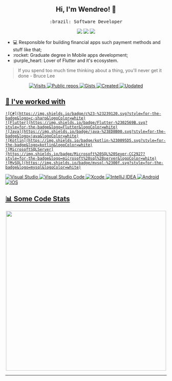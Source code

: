 <h2 align="center"> Hi, I'm Wendreo! 👋 <br/> </h2> 

<p align="center"> <samp>:brazil: Software Developer</p>
  
<p align="center">
<a href="https://www.linkedin.com/in/wendreof/"><img src="https://img.shields.io/badge/linkedin-%230077B5.svg?&style=for-the-badge&logo=linkedin&logoColor=white"/></a>
<a href="https://instagram.com/wendreof"><img src="https://img.shields.io/badge/instagram-%23E4405F.svg?&style=for-the-badge&logo=instagram&logoColor=white"/></a>
<a href="https://www.twitch.tv/wendreof"/><img src="https://img.shields.io/badge/Twitch-9146FF?style=for-the-badge&logo=twitch&logoColor=white"/></a>

<ul>
  <li>💻 Responsible for building financial apps such payment methods and stuff like that;</li>
  <li>:rocket: Graduate degree in Mobile apps development;</li>
  <li>:purple_heart: Lover of Flutter and it's ecosystem.</li>
</ul>

> If you spend too much time thinking about a thing, you'll never get it done - Bruce Lee

  <div align="center">
  <a href="https://badges.pufler.dev">
      <img src="https://komarev.com/ghpvc/?username=wendreof" alt="Visits" />
 <img src="https://badges.pufler.dev/repos/wendreof" alt="Public repos" />
<img src="https://badges.pufler.dev/gists/wendreof" alt="Gists" />
<img src="https://badges.pufler.dev/created/wendreof/wendreof" alt="Created" />
<img src="https://badges.pufler.dev/updated/wendreof/wendreof" alt="Updated" />
</div>





  
## :wrench: I've worked with
    ![C#](https://img.shields.io/badge/c%23-%23239120.svg?style=for-the-badge&logo=c-sharp&logoColor=white)
    ![Flutter](https://img.shields.io/badge/Flutter-%2302569B.svg?style=for-the-badge&logo=Flutter&logoColor=white)
    ![Java](https://img.shields.io/badge/java-%23ED8B00.svg?style=for-the-badge&logo=java&logoColor=white)
  	![Kotlin](https://img.shields.io/badge/kotlin-%230095D5.svg?style=for-the-badge&logo=kotlin&logoColor=white)
    ![MicrosoftSQLServer](https://img.shields.io/badge/Microsoft%20SQL%20Sever-CC2927?style=for-the-badge&logo=microsoft%20sql%20server&logoColor=white)
    ![MySQL](https://img.shields.io/badge/mysql-%2300f.svg?style=for-the-badge&logo=mysql&logoColor=white)
  ![Visual Studio](https://img.shields.io/badge/VisualStudio-5C2D91.svg?style=for-the-badge&logo=visual-studio&logoColor=white)
  	![Visual Studio Code](https://img.shields.io/badge/VisualStudioCode-0078d7.svg?style=for-the-badge&logo=visual-studio-code&logoColor=white)
  ![Xcode](https://img.shields.io/badge/Xcode-007ACC?style=for-the-badge&logo=Xcode&logoColor=white)
  ![IntelliJ IDEA](https://img.shields.io/badge/IntelliJIDEA-000000.svg?style=for-the-badge&logo=intellij-idea&logoColor=white)
 ![Android](https://img.shields.io/badge/Android-3DDC84?style=for-the-badge&logo=android&logoColor=white)
  ![IOS](https://img.shields.io/badge/iOS-000000?style=for-the-badge&logo=ios&logoColor=white)
  
  

## :bar_chart: Some Code Stats
<p align = "center" width="195%">
 <img height=500px src="https://wakatime.com/share/@wendreof/01827b46-e8e2-4410-9e17-1039b0931617.svg">
 <!--<img height=370px src  = "https://wakatime.com/share/@wendreof/a169d910-f877-40e5-8fc5-61afedf88274.svg">-->
</p>

____

